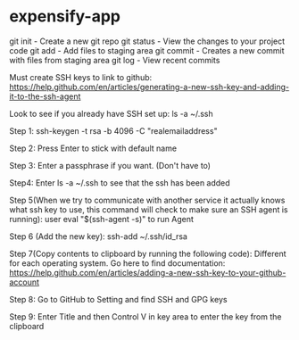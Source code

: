 # expensify-app

git init - Create a new git repo
git status - View the changes to your project code
git add - Add files to staging area
git commit - Creates a new commit with files from staging area
git log - View recent commits


Must create SSH keys to link to github:
https://help.github.com/en/articles/generating-a-new-ssh-key-and-adding-it-to-the-ssh-agent

Look to see if you already have SSH set up:
ls -a ~/.ssh

Step 1: ssh-keygen -t rsa -b 4096 -C "realemailaddress"

Step 2: Press Enter to stick with default name

Step 3: Enter a passphrase if you want. (Don't have to)

Step4: Enter ls -a ~/.ssh to see that the ssh has been added

Step 5(When we try to communicate with another service it actually knows what ssh key to use, this command will check to make sure an SSH agent is running): user eval "$(ssh-agent -s)" to run Agent

Step 6 (Add the new key): ssh-add ~/.ssh/id_rsa

Step 7(Copy contents to clipboard by running the following code): Different for each operating system. Go here to find documentation: https://help.github.com/en/articles/adding-a-new-ssh-key-to-your-github-account

Step 8: Go to GitHub to Setting and find SSH and GPG keys

Step 9: Enter Title and then Control V in key area to enter the key from the clipboard

